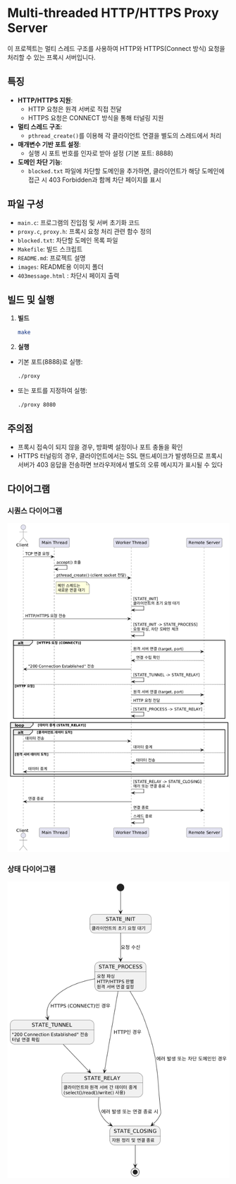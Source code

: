 # Multi-threaded HTTP/HTTPS Proxy Server

이 프로젝트는 멀티 스레드 구조를 사용하여 HTTP와 HTTPS(Connect 방식) 요청을 처리할 수 있는 프록시 서버입니다.

## 특징

- **HTTP/HTTPS 지원**:
  - HTTP 요청은 원격 서버로 직접 전달
  - HTTPS 요청은 CONNECT 방식을 통해 터널링 지원
- **멀티 스레드 구조**:
  - `pthread_create()`를 이용해 각 클라이언트 연결을 별도의 스레드에서 처리
- **매개변수 기반 포트 설정**:
  - 실행 시 포트 번호를 인자로 받아 설정 (기본 포트: 8888)
- **도메인 차단 기능**:
  - `blocked.txt` 파일에 차단할 도메인을 추가하면, 클라이언트가 해당 도메인에 접근 시 403 Forbidden과 함께 차단 페이지를 표시

## 파일 구성

- `main.c`: 프로그램의 진입점 및 서버 초기화 코드
- `proxy.c`, `proxy.h`: 프록시 요청 처리 관련 함수 정의
- `blocked.txt`: 차단할 도메인 목록 파일
- `Makefile`: 빌드 스크립트
- `README.md`: 프로젝트 설명
- `images`: README용 이미지 폴더
- `403message.html` : 차단시 페이지 출력

## 빌드 및 실행

1. **빌드**

   ```bash
   make
   ```

2. **실행**

- 기본 포트(8888)로 실행:
  ```bash
  ./proxy
  ```
- 또는 포트를 지정하여 실행:
  ```bash
  ./proxy 8080
  ```

## 주의점
* 프록시 접속이 되지 않을 경우, 방화벽 설정이나 포트 충돌을 확인
* HTTPS 터널링의 경우, 클라이언트에서는 SSL 핸드셰이크가 발생하므로
프록시 서버가 403 응답을 전송하면 브라우저에서 별도의 오류 메시지가 표시될 수 있다

## 다이어그램

### 시퀀스 다이어그램

![diagram](images/multi_thread_diagram-2.png)

### 상태 다이어그램

![diagram](images/state_diagram.png)



